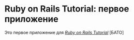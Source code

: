 # Ruby on Rails Tutorial: первое приложение

Это первое приложение для
[*Ruby on Rails Tutorial*](http://railstutorial.org/)
 [БАТО]